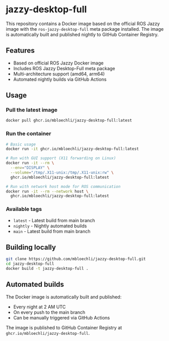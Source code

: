 # jazzy-desktop-full

This repository contains a Docker image based on the official ROS Jazzy image with the `ros-jazzy-desktop-full` meta package installed. The image is automatically built and published nightly to GitHub Container Registry.

## Features

- Based on official ROS Jazzy Docker image
- Includes ROS Jazzy Desktop-Full meta package
- Multi-architecture support (amd64, arm64)
- Automated nightly builds via GitHub Actions

## Usage

### Pull the latest image

```bash
docker pull ghcr.io/mbloechli/jazzy-desktop-full:latest
```

### Run the container

```bash
# Basic usage
docker run -it ghcr.io/mbloechli/jazzy-desktop-full:latest

# Run with GUI support (X11 forwarding on Linux)
docker run -it --rm \
  --env="DISPLAY" \
  --volume="/tmp/.X11-unix:/tmp/.X11-unix:rw" \
  ghcr.io/mbloechli/jazzy-desktop-full:latest

# Run with network host mode for ROS communication
docker run -it --rm --network host \
  ghcr.io/mbloechli/jazzy-desktop-full:latest
```

### Available tags

- `latest` - Latest build from main branch
- `nightly` - Nightly automated builds
- `main` - Latest build from main branch

## Building locally

```bash
git clone https://github.com/mbloechli/jazzy-desktop-full.git
cd jazzy-desktop-full
docker build -t jazzy-desktop-full .
```

## Automated builds

The Docker image is automatically built and published:
- Every night at 2 AM UTC
- On every push to the main branch
- Can be manually triggered via GitHub Actions

The image is published to GitHub Container Registry at `ghcr.io/mbloechli/jazzy-desktop-full`.
